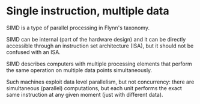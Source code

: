 # Single instruction, multiple data  

SIMD is a type of parallel processing in Flynn's taxonomy. 

SIMD can be internal (part of the hardware design) and it can be directly accessible through an instruction set architecture (ISA), but it should not be confused with an ISA.  

SIMD describes computers with multiple processing elements that perform the same operation on multiple data points simultaneously.  

Such machines exploit data level parallelism, but not concurrency: there are simultaneous (parallel) computations, but each unit performs the exact same instruction at any given moment (just with different data). 
